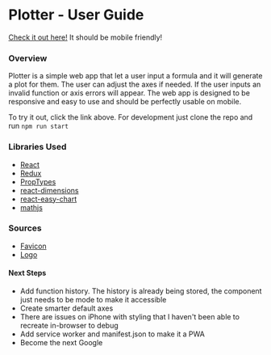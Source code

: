 # Plotter - User Guide

[Check it out here!](https://colinlmacleod1.github.io/plotter/)
It should be mobile friendly!

### Overview

Plotter is a simple web app that let a user input a formula and it will generate a plot for them. The user can adjust the axes if needed.
If the user inputs an invalid function or axis errors will appear. The web app is designed to be responsive and easy to use and should be perfectly usable on mobile.

To try it out, click the link above.
For development just clone the repo and run `npm run start`

### Libraries Used

- [React](https://reactjs.org/)
- [Redux](https://redux.js.org/)
- [PropTypes](https://www.npmjs.com/package/prop-types)
- [react-dimensions](https://github.com/digidem/react-dimensions)
- [react-easy-chart](https://rma-consulting.github.io/react-easy-chart/)
- [mathjs](http://mathjs.org/)

### Sources

- [Favicon](https://www.favicon-generator.org/)
- [Logo](https://www.flaticon.com/free-icon/line-chart_179121)

#### Next Steps

- Add function history. The history is already being stored, the component just needs to be mode to make it accessible
- Create smarter default axes
- There are issues on iPhone with styling that I haven't been able to recreate in-browser to debug
- Add service worker and manifest.json to make it a PWA
- Become the next Google
